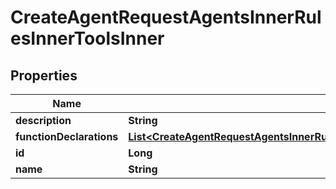 

# CreateAgentRequestAgentsInnerRulesInnerToolsInner


## Properties

| Name | Type | Description | Notes |
|------------ | ------------- | ------------- | -------------|
|**description** | **String** |  |  [optional] |
|**functionDeclarations** | [**List&lt;CreateAgentRequestAgentsInnerRulesInnerToolsInnerFunctionDeclarationsInner&gt;**](CreateAgentRequestAgentsInnerRulesInnerToolsInnerFunctionDeclarationsInner.md) |  |  |
|**id** | **Long** |  |  [optional] |
|**name** | **String** |  |  [optional] |



